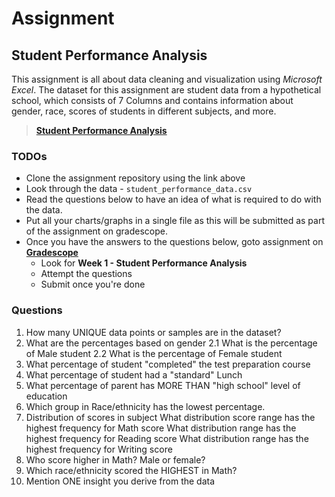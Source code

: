 # Assignment

## Student Performance Analysis
This assignment is all about data cleaning and visualization using _Microsoft Excel_. The dataset for this assignment are student data from a hypothetical school, which consists of 7 Columns and contains information about gender, race, scores of students in different subjects, and more.


> **[Student Performance Analysis](https://github.com/kiboschool/student-performance.git)**


### TODOs
- Clone the assignment repository using the link above
- Look through the data - `student_performance_data.csv`
- Read the questions below to have an idea of what is required to do with the data.
- Put all your charts/graphs in a single file as this will be submitted as part of the assignment on gradescope.
- Once you have the answers to the questions below, goto assignment on **[Gradescope](https://www.gradescope.com/courses/544001/assignments)**
    - Look for **Week 1 - Student Performance Analysis**
    - Attempt the questions
    - Submit once you're done


### Questions

1. How many UNIQUE data points or samples are in the dataset?
2. What are the percentages based on gender
	2.1 What is the percentage of Male student
	2.2 What is the percentage of Female student
3. What percentage of student "completed" the test preparation course
4. What percentage of student had a "standard" Lunch
5. What percentage of parent has MORE THAN "high school" level of education
6. Which group in Race/ethnicity has the lowest percentage.
7. Distribution of scores in subject
	What distribution score range has the highest frequency for Math score
	What distribution range has the highest frequency for Reading score
	What distribution range has the highest frequency for Writing score
8. Who score higher in Math? Male or female?
9. Which race/ethnicity scored the HIGHEST in Math?
10. Mention ONE insight you derive from the data

<!-- 12. Overall insight from the data
13. 

14. Percentage of scores
	What is the percentage of Math scores
	What is the percentage of Reading scores
	What is the percentage of Writing scores

15. Math score base on Parental level of education
16. Reading score base on Parental level of education
17. Writing score base on Parental level of education -->


